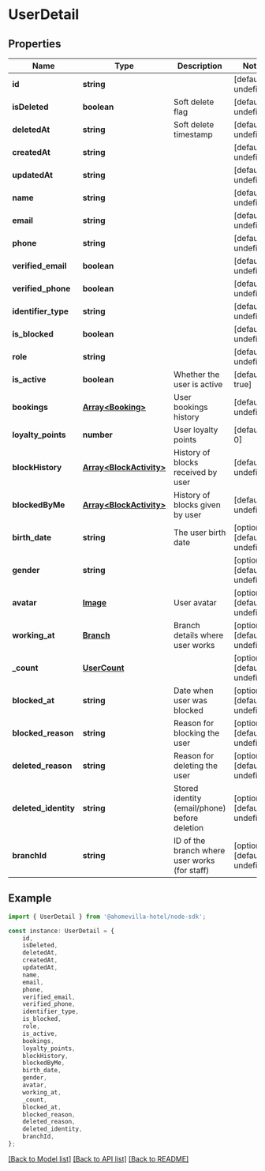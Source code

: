 # UserDetail


## Properties

Name | Type | Description | Notes
------------ | ------------- | ------------- | -------------
**id** | **string** |  | [default to undefined]
**isDeleted** | **boolean** | Soft delete flag | [default to undefined]
**deletedAt** | **string** | Soft delete timestamp | [default to undefined]
**createdAt** | **string** |  | [default to undefined]
**updatedAt** | **string** |  | [default to undefined]
**name** | **string** |  | [default to undefined]
**email** | **string** |  | [default to undefined]
**phone** | **string** |  | [default to undefined]
**verified_email** | **boolean** |  | [default to undefined]
**verified_phone** | **boolean** |  | [default to undefined]
**identifier_type** | **string** |  | [default to undefined]
**is_blocked** | **boolean** |  | [default to undefined]
**role** | **string** |  | [default to undefined]
**is_active** | **boolean** | Whether the user is active | [default to true]
**bookings** | [**Array&lt;Booking&gt;**](Booking.md) | User bookings history | [default to undefined]
**loyalty_points** | **number** | User loyalty points | [default to 0]
**blockHistory** | [**Array&lt;BlockActivity&gt;**](BlockActivity.md) | History of blocks received by user | [default to undefined]
**blockedByMe** | [**Array&lt;BlockActivity&gt;**](BlockActivity.md) | History of blocks given by user | [default to undefined]
**birth_date** | **string** | The user birth date | [optional] [default to undefined]
**gender** | **string** |  | [optional] [default to undefined]
**avatar** | [**Image**](Image.md) | User avatar | [optional] [default to undefined]
**working_at** | [**Branch**](Branch.md) | Branch details where user works | [optional] [default to undefined]
**_count** | [**UserCount**](UserCount.md) |  | [optional] [default to undefined]
**blocked_at** | **string** | Date when user was blocked | [optional] [default to undefined]
**blocked_reason** | **string** | Reason for blocking the user | [optional] [default to undefined]
**deleted_reason** | **string** | Reason for deleting the user | [optional] [default to undefined]
**deleted_identity** | **string** | Stored identity (email/phone) before deletion | [optional] [default to undefined]
**branchId** | **string** | ID of the branch where user works (for staff) | [optional] [default to undefined]

## Example

```typescript
import { UserDetail } from '@ahomevilla-hotel/node-sdk';

const instance: UserDetail = {
    id,
    isDeleted,
    deletedAt,
    createdAt,
    updatedAt,
    name,
    email,
    phone,
    verified_email,
    verified_phone,
    identifier_type,
    is_blocked,
    role,
    is_active,
    bookings,
    loyalty_points,
    blockHistory,
    blockedByMe,
    birth_date,
    gender,
    avatar,
    working_at,
    _count,
    blocked_at,
    blocked_reason,
    deleted_reason,
    deleted_identity,
    branchId,
};
```

[[Back to Model list]](../README.md#documentation-for-models) [[Back to API list]](../README.md#documentation-for-api-endpoints) [[Back to README]](../README.md)
